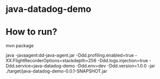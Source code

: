 # java-datadog-demo


# How to run?
mvn package

java -javaagent:dd-java-agent.jar -Ddd.profiling.enabled=true -XX:FlightRecorderOptions=stackdepth=256 -Ddd.logs.injection=true -Ddd.service=java-datadog-demo -Ddd.env=dev -Ddd.version=1.0.0  -jar ./target/java-datadog-demo-0.0.1-SNAPSHOT.jar
